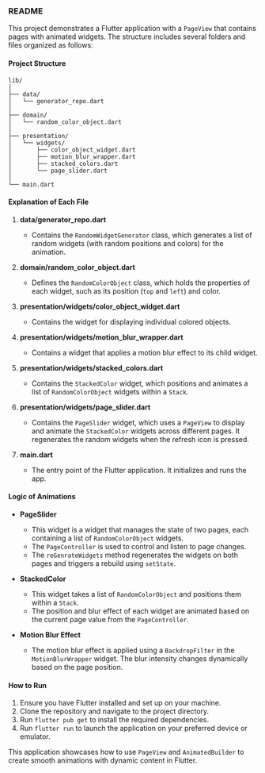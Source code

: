 ### README

This project demonstrates a Flutter application with a `PageView` that contains pages with animated widgets. The structure includes several folders and files organized as follows:

#### Project Structure

```
lib/
│
├── data/
│   └── generator_repo.dart
│
├── domain/
│   └── random_color_object.dart
│
├── presentation/
│   └── widgets/
│       ├── color_object_widget.dart
│       ├── motion_blur_wrapper.dart
│       ├── stacked_colors.dart
│       └── page_slider.dart
│
└── main.dart
```

#### Explanation of Each File

1. **data/generator_repo.dart**
   - Contains the `RandomWidgetGenerator` class, which generates a list of random widgets (with random positions and colors) for the animation.

2. **domain/random_color_object.dart**
   - Defines the `RandomColorObject` class, which holds the properties of each widget, such as its position (`top` and `left`) and color.

3. **presentation/widgets/color_object_widget.dart**
   - Contains the widget for displaying individual colored objects.

4. **presentation/widgets/motion_blur_wrapper.dart**
   - Contains a widget that applies a motion blur effect to its child widget.

5. **presentation/widgets/stacked_colors.dart**
   - Contains the `StackedColor` widget, which positions and animates a list of `RandomColorObject` widgets within a `Stack`.

6. **presentation/widgets/page_slider.dart**
   - Contains the `PageSlider` widget, which uses a `PageView` to display and animate the `StackedColor` widgets across different pages. It regenerates the random widgets when the refresh icon is pressed.

7. **main.dart**
   - The entry point of the Flutter application. It initializes and runs the app.

#### Logic of Animations

- **PageSlider**
  - This widget is a widget that manages the state of two pages, each containing a list of `RandomColorObject` widgets.
  - The `PageController` is used to control and listen to page changes.
  - The `reGenrateWidgets` method regenerates the widgets on both pages and triggers a rebuild using `setState`.

- **StackedColor**
  - This widget takes a list of `RandomColorObject` and positions them within a `Stack`.
  - The position and blur effect of each widget are animated based on the current page value from the `PageController`.

- **Motion Blur Effect**
  - The motion blur effect is applied using a `BackdropFilter` in the `MotionBlurWrapper` widget. The blur intensity changes dynamically based on the page position.

#### How to Run

1. Ensure you have Flutter installed and set up on your machine.
2. Clone the repository and navigate to the project directory.
3. Run `flutter pub get` to install the required dependencies.
4. Run `flutter run` to launch the application on your preferred device or emulator.

This application showcases how to use `PageView` and `AnimatedBuilder` to create smooth animations with dynamic content in Flutter.